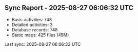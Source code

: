 ## Sync Report - 2025-08-27 06:06:32 UTC

- Basic activities: 748
- Detailed activities: 3
- Database records: 748
- Static maps: 425 files (45M)

Last sync: 2025-08-27 06:06:33 UTC
